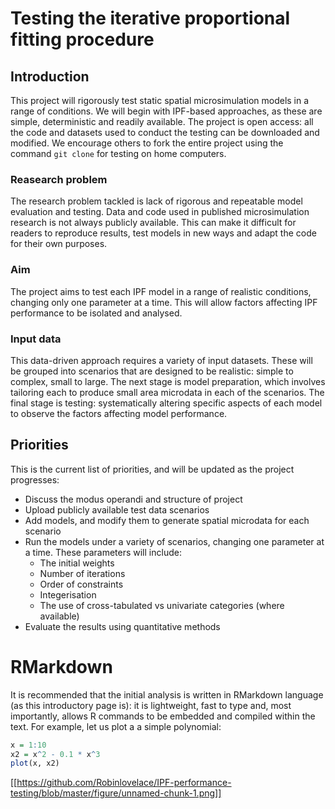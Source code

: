 Testing the iterative proportional fitting procedure
========

Introduction
----------
This project will rigorously test static spatial microsimulation models in a range of conditions. We will begin with IPF-based approaches, as these are simple, deterministic and readily available. The project is open access: all the code and datasets used to conduct the testing can be downloaded and modified. We encourage others to fork the entire project using the command `git clone` for testing on home computers. 

### Reasearch problem
The research problem tackled is lack of rigorous and repeatable model evaluation and testing. Data and code used in published microsimulation research is not always publicly available. This can make it difficult for readers to reproduce results, test models in new ways and adapt the code for their own purposes. 

### Aim
The project aims to test each IPF model in a range of realistic conditions, changing only one parameter at a time. This will allow factors affecting IPF performance to be isolated and analysed.

### Input data
This data-driven approach requires a variety of input datasets. These will be grouped into scenarios that are designed to be realistic: simple to complex, small to large. The next stage is model preparation, which involves tailoring each to produce small area microdata in each of the scenarios. The final stage is testing: systematically altering specific aspects of each model to observe the factors affecting model performance.

Priorities
----------------
This is the current list of priorities, and will be updated as the project progresses:

* Discuss the modus operandi and structure of project
* Upload publicly available test data scenarios
* Add models, and modify them to generate spatial microdata for each scenario
* Run the models under a variety of scenarios, changing one parameter at a time. These parameters will include:
  * The initial weights
  * Number of iterations
  * Order of constraints
  * Integerisation
  * The use of cross-tabulated vs univariate categories (where available)
* Evaluate the results using quantitative methods

RMarkdown
=======
It is recommended that the initial analysis is written in RMarkdown language (as this introductory page is): it is lightweight, fast to type and, most importantly, allows R commands to be embedded and compiled within the text. For example, let us plot a a simple polynomial:


```r
x = 1:10
x2 = x^2 - 0.1 * x^3
plot(x, x2)
```

[[https://github.com/Robinlovelace/IPF-performance-testing/blob/master/figure/unnamed-chunk-1.png]]





